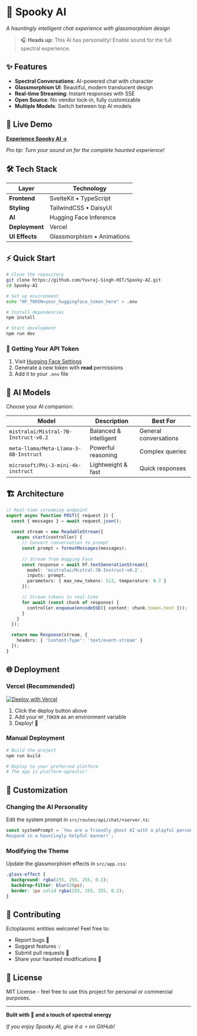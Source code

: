 # 👻 Spooky AI

*A hauntingly intelligent chat experience with glassmorphism design*

> 🎧 **Heads up:** This AI has personality! Enable sound for the full spectral experience.

## ✨ Features

- **Spectral Conversations**: AI-powered chat with character
- **Glassmorphism UI**: Beautiful, modern translucent design
- **Real-time Streaming**: Instant responses with SSE
- **Open Source**: No vendor lock-in, fully customizable
- **Multiple Models**: Switch between top AI models

## 🚀 Live Demo

**[Experience Spooky AI →](https://spooky-ai-6ecj.vercel.app/)**

*Pro tip: Turn your sound on for the complete haunted experience!*

## 🛠 Tech Stack

| Layer | Technology |
|-------|------------|
| **Frontend** | SvelteKit • TypeScript |
| **Styling** | TailwindCSS • DaisyUI |
| **AI** | Hugging Face Inference |
| **Deployment** | Vercel |
| **UI Effects** | Glassmorphism • Animations |

## ⚡ Quick Start

```bash
# Clone the repository
git clone https://github.com/Yuvraj-Singh-HIT/Spooky-AI.git
cd Spooky-AI

# Set up environment
echo "HF_TOKEN=your_huggingface_token_here" > .env

# Install dependencies
npm install

# Start development
npm run dev
```

### 🔐 Getting Your API Token

1. Visit [Hugging Face Settings](https://huggingface.co/settings/tokens)
2. Generate a new token with **read** permissions
3. Add it to your `.env` file

## 🧠 AI Models

Choose your AI companion:

| Model | Description | Best For |
|-------|-------------|----------|
| `mistralai/Mistral-7B-Instruct-v0.2` | Balanced & intelligent | General conversations |
| `meta-llama/Meta-Llama-3-8B-Instruct` | Powerful reasoning | Complex queries |
| `microsoft/Phi-3-mini-4k-instruct` | Lightweight & fast | Quick responses |

## 🏗 Architecture

```typescript
// Real-time streaming endpoint
export async function POST({ request }) {
  const { messages } = await request.json();
  
  const stream = new ReadableStream({
    async start(controller) {
      // Convert conversation to prompt
      const prompt = formatMessages(messages);
      
      // Stream from Hugging Face
      const response = await hf.textGenerationStream({
        model: 'mistralai/Mistral-7B-Instruct-v0.2',
        inputs: prompt,
        parameters: { max_new_tokens: 512, temperature: 0.7 }
      });

      // Stream tokens in real-time
      for await (const chunk of response) {
        controller.enqueue(encodeSSE({ content: chunk.token.text }));
      }
    }
  });

  return new Response(stream, { 
    headers: { 'Content-Type': 'text/event-stream' } 
  });
}
```

## 🌐 Deployment

### Vercel (Recommended)

[![Deploy with Vercel](https://vercel.com/button)](https://vercel.com/new/clone?repository-url=https://github.com/Yuvraj-Singh-HIT/Spooky-AI)

1. Click the deploy button above
2. Add your `HF_TOKEN` as an environment variable
3. Deploy! 🎉

### Manual Deployment

```bash
# Build the project
npm run build

# Deploy to your preferred platform
# The app is platform-agnostic!
```

## 🎨 Customization

### Changing the AI Personality

Edit the system prompt in `src/routes/api/chat/+server.ts`:

```typescript
const systemPrompt = `You are a friendly ghost AI with a playful personality.
Respond in a hauntingly helpful manner!`;
```

### Modifying the Theme

Update the glassmorphism effects in `src/app.css`:

```css
.glass-effect {
  background: rgba(255, 255, 255, 0.1);
  backdrop-filter: blur(20px);
  border: 1px solid rgba(255, 255, 255, 0.2);
}
```

## 🤝 Contributing

Ectoplasmic entities welcome! Feel free to:

- Report bugs 🐛
- Suggest features 💡
- Submit pull requests 🔄
- Share your haunted modifications 👻

## 📄 License

MIT License - feel free to use this project for personal or commercial purposes.

---

**Built with 💜 and a touch of spectral energy**

*If you enjoy Spooky AI, give it a ⭐ on GitHub!*
```